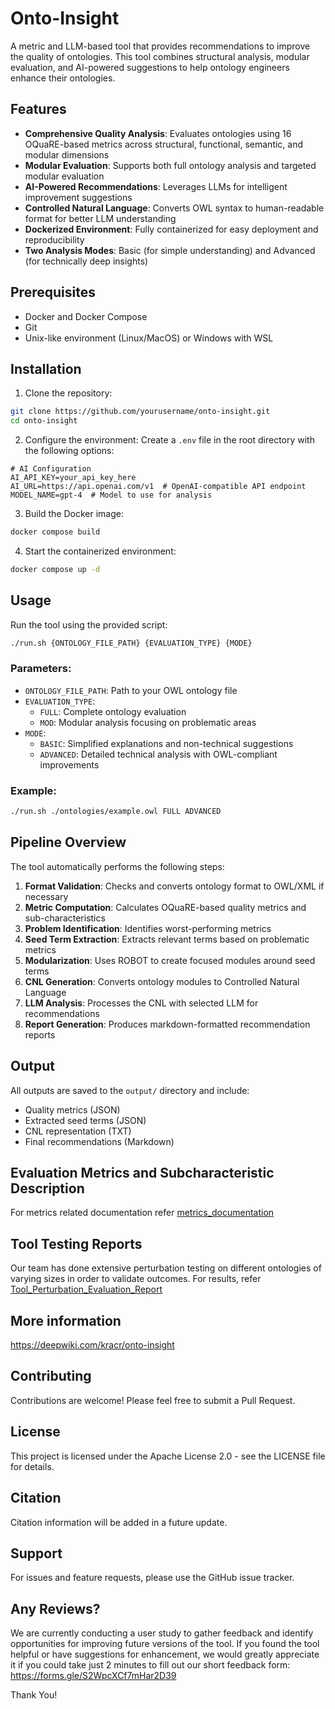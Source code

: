 # Onto-Insight

A metric and LLM-based tool that provides recommendations to improve the quality of ontologies. This tool combines structural analysis, modular evaluation, and AI-powered suggestions to help ontology engineers enhance their ontologies.

## Features

- **Comprehensive Quality Analysis**: Evaluates ontologies using 16 OQuaRE-based metrics across structural, functional, semantic, and modular dimensions
- **Modular Evaluation**: Supports both full ontology analysis and targeted modular evaluation
- **AI-Powered Recommendations**: Leverages LLMs for intelligent improvement suggestions
- **Controlled Natural Language**: Converts OWL syntax to human-readable format for better LLM understanding
- **Dockerized Environment**: Fully containerized for easy deployment and reproducibility
- **Two Analysis Modes**: Basic (for simple understanding) and Advanced (for technically deep insights)

## Prerequisites

- Docker and Docker Compose
- Git
- Unix-like environment (Linux/MacOS) or Windows with WSL

## Installation

1. Clone the repository:

```bash
git clone https://github.com/yourusername/onto-insight.git
cd onto-insight
```

2. Configure the environment:
   Create a `.env` file in the root directory with the following options:

```env
# AI Configuration
AI_API_KEY=your_api_key_here
AI_URL=https://api.openai.com/v1  # OpenAI-compatible API endpoint
MODEL_NAME=gpt-4  # Model to use for analysis
```

3. Build the Docker image:

```bash
docker compose build
```

4. Start the containerized environment:

```bash
docker compose up -d
```

## Usage

Run the tool using the provided script:

```bash
./run.sh {ONTOLOGY_FILE_PATH} {EVALUATION_TYPE} {MODE}
```

### Parameters:

- `ONTOLOGY_FILE_PATH`: Path to your OWL ontology file
- `EVALUATION_TYPE`:
  - `FULL`: Complete ontology evaluation
  - `MOD`: Modular analysis focusing on problematic areas
- `MODE`:
  - `BASIC`: Simplified explanations and non-technical suggestions
  - `ADVANCED`: Detailed technical analysis with OWL-compliant improvements

### Example:

```bash
./run.sh ./ontologies/example.owl FULL ADVANCED
```

## Pipeline Overview

The tool automatically performs the following steps:

1. **Format Validation**: Checks and converts ontology format to OWL/XML if necessary
2. **Metric Computation**: Calculates OQuaRE-based quality metrics and sub-characteristics
3. **Problem Identification**: Identifies worst-performing metrics
4. **Seed Term Extraction**: Extracts relevant terms based on problematic metrics
5. **Modularization**: Uses ROBOT to create focused modules around seed terms
6. **CNL Generation**: Converts ontology modules to Controlled Natural Language
7. **LLM Analysis**: Processes the CNL with selected LLM for recommendations
8. **Report Generation**: Produces markdown-formatted recommendation reports

## Output

All outputs are saved to the `output/` directory and include:

- Quality metrics (JSON)
- Extracted seed terms (JSON)
- CNL representation (TXT)
- Final recommendations (Markdown)

## Evaluation Metrics and Subcharacteristic Description

For metrics related documentation refer [metrics_documentation](./metrics_documentation.md)

## Tool Testing Reports

Our team has done extensive perturbation testing on different ontologies of varying sizes in order to validate outcomes. For results, refer [Tool_Perturbation_Evaluation_Report](./Tool_Perturbation_Evaluation_Report.md)

## More information

https://deepwiki.com/kracr/onto-insight

## Contributing

Contributions are welcome! Please feel free to submit a Pull Request.

## License

This project is licensed under the Apache License 2.0 - see the LICENSE file for details.

## Citation

Citation information will be added in a future update.

## Support

For issues and feature requests, please use the GitHub issue tracker.

## Any Reviews?

We are currently conducting a user study to gather feedback and identify opportunities for improving future versions of the tool. If you found the tool helpful or have suggestions for enhancement, we would greatly appreciate it if you could take just 2 minutes to fill out our short feedback form:
https://forms.gle/S2WpcXCf7mHar2D39

Thank You!
